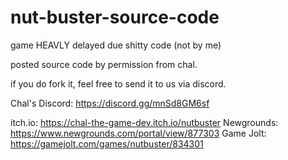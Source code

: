 # nut-buster-source-code
game HEAVLY delayed due shitty code (not by me)

posted source code by permission from chal.

if you do fork it, feel free to send it to us via discord.

Chal's Discord: https://discord.gg/mnSd8GM6sf


itch.io: https://chal-the-game-dev.itch.io/nutbuster
Newgrounds: https://www.newgrounds.com/portal/view/877303
Game Jolt: https://gamejolt.com/games/nutbuster/834301
